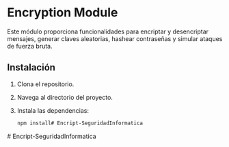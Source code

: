 # Encryption Module

Este módulo proporciona funcionalidades para encriptar y desencriptar mensajes, generar claves aleatorias, hashear contraseñas y simular ataques de fuerza bruta.

## Instalación

1. Clona el repositorio.
2. Navega al directorio del proyecto.
3. Instala las dependencias:

   ```sh
   npm install#   E n c r i p t - S e g u r i d a d I n f o r m a t i c a  
 #   E n c r i p t - S e g u r i d a d I n f o r m a t i c a  
 